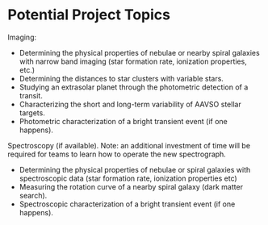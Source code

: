 # Potential Project Topics

Imaging:
 - Determining the physical properties of nebulae or nearby spiral galaxies with narrow band imaging (star formation rate, ionization properties, etc.)
 - Determining the distances to star clusters with variable stars.
 - Studying an extrasolar planet through the photometric detection of a transit.
 - Characterizing the short and long-term variability of AAVSO stellar targets.
 - Photometric characterization of a bright transient event (if one happens).

Spectroscopy (if available). Note: an additional investment of time will be required for teams to learn how to operate the new spectrograph.
 - Determining the physical properties of nebulae or spiral galaxies with spectroscopic data (star formation rate, ionization properties etc)
 - Measuring the rotation curve of a nearby spiral galaxy (dark matter search).
 - Spectroscopic characterization of a bright transient event (if one happens).